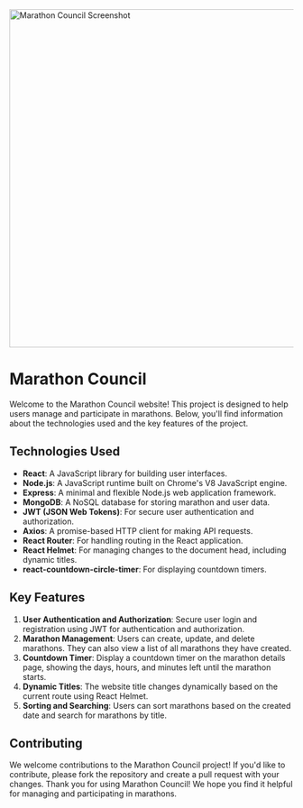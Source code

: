 <img height="600" src="https://i.ibb.co.com/Mx9Lnkkm/B10A11.png" alt="Marathon Council Screenshot" />

# Marathon Council

Welcome to the Marathon Council website! This project is designed to help users manage and participate in marathons. Below, you'll find information about the technologies used and the key features of the project.

## Technologies Used

- **React**: A JavaScript library for building user interfaces.
- **Node.js**: A JavaScript runtime built on Chrome's V8 JavaScript engine.
- **Express**: A minimal and flexible Node.js web application framework.
- **MongoDB**: A NoSQL database for storing marathon and user data.
- **JWT (JSON Web Tokens)**: For secure user authentication and authorization.
- **Axios**: A promise-based HTTP client for making API requests.
- **React Router**: For handling routing in the React application.
- **React Helmet**: For managing changes to the document head, including dynamic titles.
- **react-countdown-circle-timer**: For displaying countdown timers.

## Key Features

1. **User Authentication and Authorization**: Secure user login and registration using JWT for authentication and authorization.
2. **Marathon Management**: Users can create, update, and delete marathons. They can also view a list of all marathons they have created.
3. **Countdown Timer**: Display a countdown timer on the marathon details page, showing the days, hours, and minutes left until the marathon starts.
4. **Dynamic Titles**: The website title changes dynamically based on the current route using React Helmet.
5. **Sorting and Searching**: Users can sort marathons based on the created date and search for marathons by title.

## Contributing

We welcome contributions to the Marathon Council project! If you'd like to contribute, please fork the repository and create a pull request with your changes.
Thank you for using Marathon Council! We hope you find it helpful for managing and participating in marathons.
